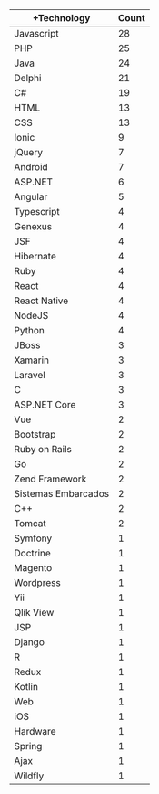 |+Technology | Count |
|------------ | -----------|
| Javascript | 28 |
| PHP | 25 |
| Java | 24 |
| Delphi | 21 |
| C# | 19 |
| HTML | 13 |
| CSS | 13 |
| Ionic | 9 |
| jQuery | 7 |
| Android | 7 |
| ASP.NET | 6 |
| Angular | 5 |
| Typescript | 4 |
| Genexus | 4 |
| JSF | 4 |
| Hibernate | 4 |
| Ruby | 4 |
| React | 4 |
| React Native | 4 |
| NodeJS | 4 |
| Python | 4 |
| JBoss | 3 |
| Xamarin | 3 |
| Laravel | 3 |
| C | 3 |
| ASP.NET Core | 3 |
| Vue | 2 |
| Bootstrap | 2 |
| Ruby on Rails | 2 |
| Go | 2 |
| Zend Framework | 2 |
| Sistemas Embarcados | 2 |
| C++ | 2 |
| Tomcat | 2 |
| Symfony | 1 |
| Doctrine | 1 |
| Magento | 1 |
| Wordpress | 1 |
| Yii | 1 |
| Qlik View | 1 |
| JSP | 1 |
| Django | 1 |
| R | 1 |
| Redux | 1 |
| Kotlin | 1 |
| Web | 1 |
| iOS | 1 |
| Hardware | 1 |
| Spring | 1 |
| Ajax | 1 |
| Wildfly | 1 |
